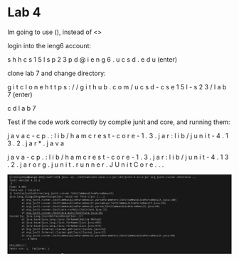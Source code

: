 # Lab 4
Im going to use (), instead of <>


login into the ieng6 account:


s h h c s 1 5 l s p 2 3 p d @ i e n g 6 . u c s d . e d u (enter) 
  
  
clone lab 7 and change directory:
  
  
g i t c l o n e h t t p s : / / g i t h u b . c o m / u c s d - c s e 1 5 l - s 2 3 / l a b 7 (enter)
  
  
c d l a b 7
  
  
  
Test if the code work correctly by complie junit and core, and running them:
  
  
j  a v a c - c p . : l i b / h a m c r e s t - c o r e - 1 . 3 . j a r : l i b / j u n i t - 4 . 1 3 . 2 . j a r * . j a v a
  
  
j a v a   - c p  . : l i b / h a m c r e s t - c o r e - 1 . 3 . j a r : l i b / j u n i t - 4 . 1 3 . 2 . j a r o r g . j u n i t . r u n n e r . J U n i t C o r e . . . 
  
  

  ![image](lab4pic.png)

